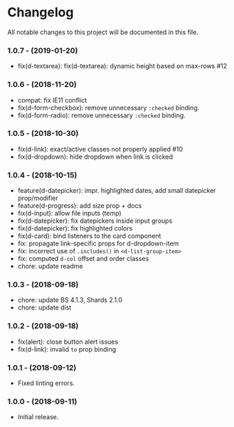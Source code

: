 # Changelog

All notable changes to this project will be documented in this file.

### 1.0.7 - (2019-01-20)

* fix(d-textarea): fix(d-textarea): dynamic height based on max-rows #12

### 1.0.6 - (2018-11-20)

* compat: fix IE11 conflict
* fix(d-form-checkbox): remove unnecessary `:checked` binding.
* fix(d-form-radio): remove unnecessary `:checked` binding.

### 1.0.5 - (2018-10-30)

* fix(d-link): exact/active classes not properly applied #10
* fix(d-dropdown): hide dropdown when link is clicked

### 1.0.4 - (2018-10-15)

* feature(d-datepicker): impr. highlighted dates, add small datepicker prop/modifier
* feature(d-progress): add size prop + docs
* fix(d-input): allow file inputs (temp)
* fix(d-datepicker): fix datepickers inside input groups
* fix(d-datepicker): fix highlighted colors
* fix(d-card): bind listeners to the card component
* fix: propagate link-specific props for d-dropdown-item
* fix: incorrect use of `.includes()` in `<d-list-group-item>`
* fix: computed `d-col` offset and order classes
* chore: update readme

### 1.0.3 - (2018-09-18)

* chore: update BS 4.1.3, Shards 2.1.0
* chore: update dist

### 1.0.2 - (2018-09-18)

* fix(alert): close button alert issues
* fix(d-link): invalid `to` prop binding

### 1.0.1 - (2018-09-12)

* Fixed linting errors.

### 1.0.0 - (2018-09-11)

* Initial release.
